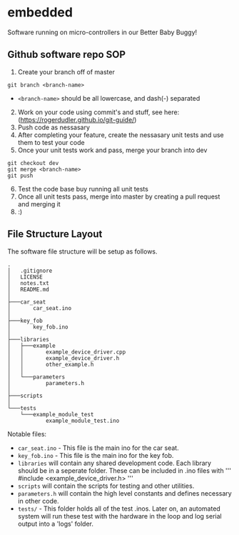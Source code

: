 # embedded
Software running on micro-controllers in our Better Baby Buggy!


## Github software repo SOP
1. Create your branch off of master
```
git branch <branch-name>
```
* `<branch-name>` should be all lowercase, and dash(-) separated
2. Work on your code using commit's and stuff, see here: (https://rogerdudler.github.io/git-guide/)
3. Push code as nessasary
4. After completing your feature, create the nessasary unit tests and use them to test your code
5. Once your unit tests work and pass, merge your branch into dev
```
git checkout dev
git merge <branch-name>
git push
```
6. Test the code base buy running all unit tests
7. Once all unit tests pass, merge into master by creating a pull request and merging it
8. :)

## File Structure Layout
The software file structure will be setup as follows.
```
.
│   .gitignore
│   LICENSE
│   notes.txt
│   README.md
│
├───car_seat
│       car_seat.ino
│
├───key_fob
│       key_fob.ino
│
├───libraries
│   ├───example
│   │       example_device_driver.cpp
│   │       example_device_driver.h
│   │       other_example.h
│   │
│   └───parameters
│           parameters.h
│
├───scripts
│
└───tests
    └───example_module_test
            example_module_test.ino
```


Notable files:
*  `car_seat.ino` - This file is the main ino for the car seat.
*  `key_fob.ino` - This file is the main ino for the key fob.
* `libraries` will contain any shared development code. Each library should be in a seperate folder. These can be included in .ino files with ''' #include <example_device_driver.h> '''
* `scripts` will contain the scripts for testing and other utilities.
* `parameters.h` will contain the high level constants and defines necessary in other code.
* `tests/` - This folder holds all of the test .inos. Later on, an automated system will run these test with the hardware in the loop and log serial output into a 'logs' folder. 
